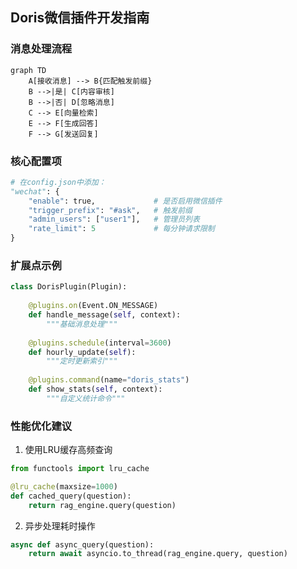 ## Doris微信插件开发指南

### 消息处理流程
```mermaid
graph TD
    A[接收消息] --> B{匹配触发前缀}
    B -->|是| C[内容审核]
    B -->|否| D[忽略消息]
    C --> E[向量检索]
    E --> F[生成回答]
    F --> G[发送回复]
```

### 核心配置项
```python
# 在config.json中添加：
"wechat": {
    "enable": true,             # 是否启用微信插件
    "trigger_prefix": "#ask",   # 触发前缀
    "admin_users": ["user1"],   # 管理员列表
    "rate_limit": 5             # 每分钟请求限制
}
```

### 扩展点示例
```python
class DorisPlugin(Plugin):
    
    @plugins.on(Event.ON_MESSAGE)
    def handle_message(self, context):
        """基础消息处理"""
        
    @plugins.schedule(interval=3600)
    def hourly_update(self):
        """定时更新索引"""
        
    @plugins.command(name="doris_stats")
    def show_stats(self, context):
        """自定义统计命令"""
```

### 性能优化建议
1. 使用LRU缓存高频查询
```python
from functools import lru_cache

@lru_cache(maxsize=1000)
def cached_query(question):
    return rag_engine.query(question)
```

2. 异步处理耗时操作
```python
async def async_query(question):
    return await asyncio.to_thread(rag_engine.query, question)
``` 